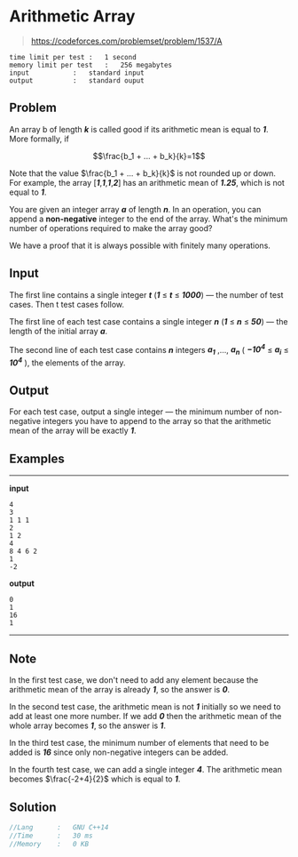 # Arithmetic Array

> https://codeforces.com/problemset/problem/1537/A

```
time limit per test	:	1 second
memory limit per test	:	256 megabytes
input			:	standard input
output			:	standard ouput
```

## Problem

An array b of length ***k*** is called good if its arithmetic mean is equal to ***1***. More formally, if 

$$\frac{b_1 + ... + b_k}{k}=1$$

Note that the value $\frac{b_1 + ... + b_k}{k}$ is not rounded up or down. For example, the array [***1***,***1***,***1***,***2***] has an arithmetic mean of ***1.25***, which is not equal to ***1***.

You are given an integer array ***a*** of length ***n***. In an operation, you can append a **non-negative** integer to the end of the array. What's the minimum number of operations required to make the array good?

We have a proof that it is always possible with finitely many operations.

## Input

The first line contains a single integer ***t*** (***1*** ≤ ***t*** ≤ ***1000***) — the number of test cases. Then t test cases follow.

The first line of each test case contains a single integer ***n*** (***1*** ≤ ***n*** ≤ ***50***) — the length of the initial array ***a***.

The second line of each test case contains ***n*** integers ***a<sub>1</sub>*** ,…, ***a<sub>n</sub>*** ( ***−10<sup>4</sup>*** ≤ ***a<sub>i</sub>*** ≤ ***10<sup>4</sup>*** ), the elements of the array.

## Output

For each test case, output a single integer — the minimum number of non-negative integers you have to append to the array so that the arithmetic mean of the array will be exactly ***1***.
 
## Examples

---
**input**
```
4
3
1 1 1
2
1 2
4
8 4 6 2
1
-2
```
**output**
```
0
1
16
1
```
---

## Note

In the first test case, we don't need to add any element because the arithmetic mean of the array is already ***1***, so the answer is ***0***.

In the second test case, the arithmetic mean is not ***1*** initially so we need to add at least one more number. If we add ***0*** then the arithmetic mean of the whole array becomes ***1***, so the answer is ***1***.

In the third test case, the minimum number of elements that need to be added is ***16*** since only non-negative integers can be added.

In the fourth test case, we can add a single integer ***4***. The arithmetic mean becomes $\frac{-2+4}{2}$ which is equal to ***1***.

## Solution

```c++
//Lang		:	GNU C++14
//Time		:	30 ms
//Memory	:	0 KB
```
